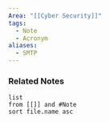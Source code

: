 ```yaml
---
Area: "[[Cyber Security]]"
tags:
  - Note
  - Acronym
aliases:
  - SMTP
---
```



### Related Notes
```dataview
list
from [[]] and #Note 
sort file.name asc
```
